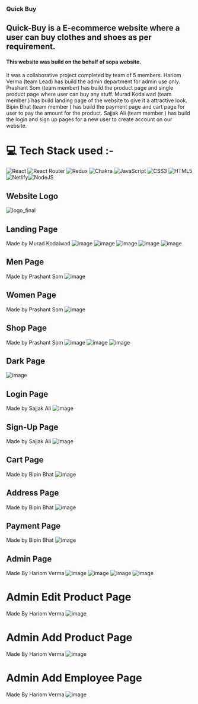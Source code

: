 ### Quick Buy
## Quick-Buy is a E-ecommerce website where a user can buy clothes and shoes as per requirement.
#### This website was build on the behalf of sopa website.
It was a collaborative project completed by team of 5 members.
Hariom Verma (team Lead) has build the admin department for admin use  only.
Prashant Som (team member) has build the product page and single product page where user can buy any stuff.
Murad Kodalwad (team member ) has build landing page of the website to give it a attractive look.
Bipin Bhat (team member ) has build the payment page and cart page for user to pay the amount for the product.
Sajjak Ali (team member ) has build the login and sign up pages for a new user to create account on our website.
<br/>
# 💻 Tech Stack used :-
 ![React](https://img.shields.io/badge/react-%2320232a.svg?style=for-the-badge&logo=react&logoColor=%2361DAFB) ![React Router](https://img.shields.io/badge/React_Router-CA4245?style=for-the-badge&logo=react-router&logoColor=white) ![Redux](https://img.shields.io/badge/redux-%23593d88.svg?style=for-the-badge&logo=redux&logoColor=white) ![Chakra](https://img.shields.io/badge/chakra-%234ED1C5.svg?style=for-the-badge&logo=chakraui&logoColor=white) ![JavaScript](https://img.shields.io/badge/javascript-%23323330.svg?style=for-the-badge&logo=javascript&logoColor=%23F7DF1E) ![CSS3](https://img.shields.io/badge/css3-%231572B6.svg?style=for-the-badge&logo=css3&logoColor=white) ![HTML5](https://img.shields.io/badge/html5-%23E34F26.svg?style=for-the-badge&logo=html5&logoColor=white) ![Netlify](https://img.shields.io/badge/netlify-%23000000.svg?style=for-the-badge&logo=netlify&logoColor=#00C7B7)![NodeJS](https://img.shields.io/badge/node.js-6DA55F?style=for-the-badge&logo=node.js&logoColor=white) 
## Website Logo
![logo_final](https://user-images.githubusercontent.com/112471219/236364309-5c7783e5-cca2-4152-9ff6-6eafb2c3474a.png)

## Landing Page 
Made by Murad Kodalwad
![image](https://iili.io/HUOK5og.png)
![image](https://iili.io/HUOKxSV.png)
![image](https://github.com/Hariom70890/fun-devolopment-3171/assets/112471219/fc554157-aa07-47b0-a9c5-e2e163ca4e86)
![image](https://github.com/Hariom70890/fun-devolopment-3171/assets/112471219/e16806ff-ecec-4f0a-9a15-de7927b16d42)
![image](https://github.com/Hariom70890/fun-devolopment-3171/assets/112471219/bddf53d8-0363-449b-ae4d-f5d954a01e1e)

## Men Page
Made by Prashant Som
![image](https://github.com/Hariom70890/fun-devolopment-3171/assets/112471219/be2d3dca-9954-4e72-b08c-1643f5aa8fd8)

## Women Page
Made by Prashant Som
![image](https://github.com/Hariom70890/fun-devolopment-3171/assets/112471219/bd43d63c-c058-4d10-b772-f4ebae2d16bc)

## Shop Page
Made by Prashant Som
![image](https://iili.io/HUOKADF.png)
![image](https://github.com/Hariom70890/fun-devolopment-3171/assets/112471219/3e882978-8fe4-46ac-b90e-1e0157ca446e)
![image](https://github.com/Hariom70890/fun-devolopment-3171/assets/112471219/d36c3a18-8582-41e1-b6cb-f53d7707a0d7)

## Dark Page
![image](https://github.com/Hariom70890/fun-devolopment-3171/assets/112471219/98dd30a5-972e-4fd1-911f-6e35c5f6633a)

## Login Page
Made by Sajjak Ali
![image](https://freeimage.host/i/chrome-vlpsdacu0l.HUOKIHB)

## Sign-Up Page
Made by Sajjak Ali
![image](https://github.com/Hariom70890/fun-devolopment-3171/assets/112471219/a09741a5-29c7-4b4a-98ea-140d456cdc4f)

## Cart Page
Made by Bipin Bhat
![image](https://iili.io/HUOKocQ.png)

## Address Page
Made by Bipin Bhat
![image](https://github.com/Hariom70890/fun-devolopment-3171/assets/112471219/4791b618-4aa5-43ef-8e4b-716f309f5c7d)

## Payment Page
Made by Bipin Bhat
![image](https://github.com/Hariom70890/fun-devolopment-3171/assets/112471219/95490803-2884-4153-89bd-fdb792ebfc3d)

## Admin Page
Made By Hariom Verma
![image](https://github.com/Hariom70890/fun-devolopment-3171/assets/112471219/21c46805-5311-4f96-9b16-5c3cefed35e7)
![image](https://github.com/Hariom70890/fun-devolopment-3171/assets/112471219/87683b57-dcde-4387-af12-ea3b3804a5d6)
![image](https://github.com/Hariom70890/fun-devolopment-3171/assets/112471219/1f5bcf5a-9005-4606-b5b9-85b4a3c69e8c)
![image](https://github.com/Hariom70890/fun-devolopment-3171/assets/112471219/f2105097-b314-45ee-82fc-36eef5b6f470)
# Admin Edit Product Page
Made By Hariom Verma
![image](https://github.com/Hariom70890/fun-devolopment-3171/assets/112471219/57f935ab-533c-4f54-991c-ab4d81de07de)
# Admin Add Product Page
Made By Hariom Verma
![image](https://github.com/Hariom70890/fun-devolopment-3171/assets/112471219/8d2e5138-964a-4c1c-8aea-88636600b680)
# Admin Add Employee Page
Made By Hariom Verma
![image](https://github.com/Hariom70890/fun-devolopment-3171/assets/112471219/cefb0557-a42f-4bcd-8a7b-455561080232)


